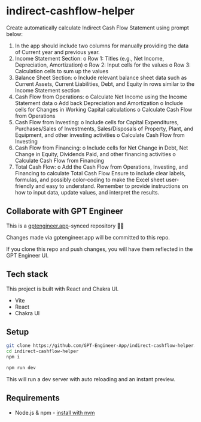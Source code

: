 # indirect-cashflow-helper

Create automatically calculate Indirect Cash Flow Statement using prompt below:
1.	In the app should include two columns for manually providing the data of Current year and previous year.
2.	Income Statement Section:
o	Row 1: Titles (e.g., Net Income, Depreciation, Amortization)
o	Row 2: Input cells for the values
o	Row 3: Calculation cells to sum up the values
3.	Balance Sheet Section:
o	Include relevant balance sheet data such as Current Assets, Current Liabilities, Debt, and Equity in rows similar to the Income Statement section
4.	Cash Flow from Operations:
o	Calculate Net Income using the Income Statement data
o	Add back Depreciation and Amortization
o	Include cells for Changes in Working Capital calculations
o	Calculate Cash Flow from Operations
5.	Cash Flow from Investing:
o	Include cells for Capital Expenditures, Purchases/Sales of Investments, Sales/Disposals of Property, Plant, and Equipment, and other investing activities
o	Calculate Cash Flow from Investing
6.	Cash Flow from Financing:
o	Include cells for Net Change in Debt, Net Change in Equity, Dividends Paid, and other financing activities
o	Calculate Cash Flow from Financing
7.	Total Cash Flow:
o	Add the Cash Flow from Operations, Investing, and Financing to calculate Total Cash Flow
Ensure to include clear labels, formulas, and possibly color-coding to make the Excel sheet user-friendly and easy to understand. Remember to provide instructions on how to input data, update values, and interpret the results.


## Collaborate with GPT Engineer

This is a [gptengineer.app](https://gptengineer.app)-synced repository 🌟🤖

Changes made via gptengineer.app will be committed to this repo.

If you clone this repo and push changes, you will have them reflected in the GPT Engineer UI.

## Tech stack

This project is built with React and Chakra UI.

- Vite
- React
- Chakra UI

## Setup

```sh
git clone https://github.com/GPT-Engineer-App/indirect-cashflow-helper.git
cd indirect-cashflow-helper
npm i
```

```sh
npm run dev
```

This will run a dev server with auto reloading and an instant preview.

## Requirements

- Node.js & npm - [install with nvm](https://github.com/nvm-sh/nvm#installing-and-updating)
